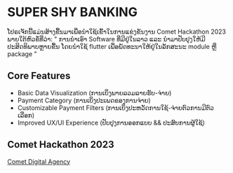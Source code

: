 
# SUPER SHY BANKING
ໂປຣເຈັກນີ້ແມ່ນສ້າງຂື້ນມາເພື່ອນຳໃຊ້ເຂົ້າໃນການແຂ່ງຂັນງານ Comet Hackathon 2023 ພາຍໃຕ້ຫົວຂໍ້ທີ່ວ່າ: " ການນຳເອົາ Software ທີ່ມີຢູ່ໃນລາວ ແລະ ນຳມາປັບປຸງໃຫ້ມີປະສິດທິພາບຫຼາຍຂື້ນ ໂດຍນຳໃຊ້ flutter ເພື່ອພັດທະນາໃຫ້ຢູ່ໃນລັກສະນະ module ຫຼື package "


## Core Features

- Basic Data Visualization (ການເບິ່ງພາຍລວມລາຍຮັບ-ຈ່າຍ)
- Payment Category (ການເບິ່ງປະເພດຂອງການຈ່າຍ)
- Customizable Payment Filters (ການເບິ່ງປະຫວັດການໃຊ້-ຈ່າຍຕົວການມີຕົວເລືອກ)
- Improved UX/UI Experience (ປັບປຸງການອອກແບບ && ປະສົບການຜູ້ໃຊ້)


## Comet Hackathon 2023 

[Comet Digital Agency ](https://www.facebook.com/CometDigitalAgency)

